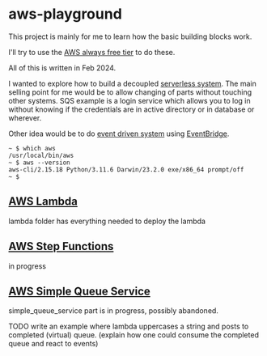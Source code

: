 # aws-playground

This project is mainly for me to learn how the basic building blocks work. 

I'll try to use the [AWS always free tier](https://aws.amazon.com/free/) to do these.

All of this is written in Feb 2024.

I wanted to explore how to build a decoupled [serverless system](https://aws.amazon.com/serverless/).
The main selling point for me would be to allow changing of parts without touching other systems.
SQS example is a login service which allows you to log in without knowing if the credentials are in
active directory or in database or wherever.

Other idea would be to do [event driven system](https://aws.amazon.com/event-driven-architecture/)
using [EventBridge](https://aws.amazon.com/eventbridge/).

```
~ $ which aws
/usr/local/bin/aws
~ $ aws --version
aws-cli/2.15.18 Python/3.11.6 Darwin/23.2.0 exe/x86_64 prompt/off
~ $
```

## [AWS Lambda](https://aws.amazon.com/lambda/)

lambda folder has everything needed to deploy the lambda

## [AWS Step Functions](https://aws.amazon.com/step-functions/)

in progress

## [AWS Simple Queue Service](https://aws.amazon.com/sqs/)

simple_queue_service part is in progress, possibly abandoned.

TODO write an example where lambda uppercases a string and posts to completed (virtual) queue.
(explain how one could consume the completed queue and react to events)